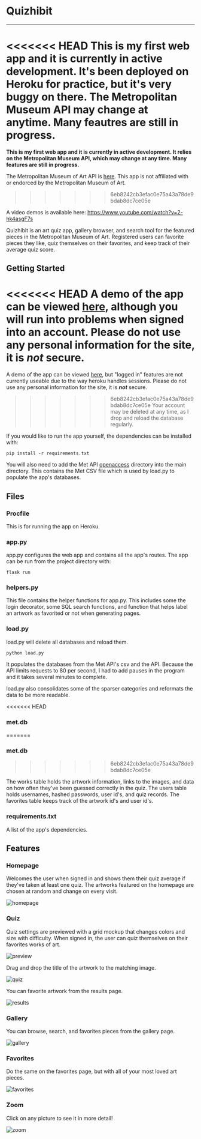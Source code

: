 # Quizhibit

***

<<<<<<< HEAD
**This is my first web app and it is currently in active development. It's been deployed on Heroku for practice, but it's very buggy on there.
The Metropolitan Museum API may change at anytime. Many feautres are still in progress.**
=======
**This is my first web app and it is currently in active development. It relies on the Metropolitan Museum API, which may change at any time. Many features are still in progress.**

The Metropolitan Museum of Art API is [here](https://metmuseum.github.io/). This app is not affiliated with or endorced by the Metropolitan Museum of Art.
>>>>>>> 6eb8242cb3efac0e75a43a78de9bdab8dc7ce05e

A video demos is available here: https://www.youtube.com/watch?v=2-hk4asgF7s

Quizhibit is an art quiz app, gallery browser, and search tool for the featured pieces in the Metropolitan Museum of Art. Registered users can
favorite pieces they like, quiz themselves on their favorites, and keep track of their average quiz score.

## Getting Started

<<<<<<< HEAD
A demo of the app can be viewed [here](https://quizhibit.herokuapp.com), although you will run into problems when signed into an account.
Please do not use any personal information for the site, it is ***not*** secure.
=======
A demo of the app can be viewed [here](https://quizhibit.herokuapp.com), but "logged in" features are not currently useable due to the way heroku handles sessions. 
Please do not use any personal information for the site, it is ***not*** secure. 
>>>>>>> 6eb8242cb3efac0e75a43a78de9bdab8dc7ce05e
Your account may be deleted at any time, as I drop and reload the database regularly.

If you would like to run the app yourself, the dependencies can be installed with:
```
pip install -r requirements.txt
```

You will also need to add the Met API [openaccess](https://github.com/metmuseum/openaccess) directory into the main directory. This contains the Met CSV file which is used by load.py to populate the app's databases.

## Files

### Procfile

This is for running the app on Heroku.

### app.py

app.py configures the web app and contains all the app's routes.
The app can be run from the project directory with:
```
flask run
```

### helpers.py

This file contains the helper functions for app.py. This includes some the login decorator, some SQL search functions, and function that helps
label an artwork as favorited or not when generating pages.

### load.py

load.py will delete all databases and reload them.
```
python load.py
```
It populates the databases from the Met API's csv and the API. Because the API limits requests to 80 per second, I had to add pauses in the program
and it takes several minutes to complete.

load.py also consolidates some of the sparser categories and reformats the data to be more readable.

<<<<<<< HEAD

### met.db
=======
### met.db 
>>>>>>> 6eb8242cb3efac0e75a43a78de9bdab8dc7ce05e

The works table holds the artwork information, links to the images, and data on how often they've been guessed correctly in the quiz.
The users table holds usernames, hashed passwords, user id's, and quiz records. The favorites table keeps track of the artwork id's and
user id's.

### requirements.txt

A list of the app's dependencies.

## Features

### Homepage

Welcomes the user when signed in and shows them their quiz average if they've taken at least one quiz. The artworks featured
on the homepage are chosen at random and change on every visit.

![homepage](screenshots/homepage.png)

### Quiz

Quiz settings are previewed with a grid mockup that changes colors and size with difficulty. When signed in, the user can quiz themselves on their
favorites works of art.

![preview](screenshots/preview.png)

Drag and drop the title of the artwork to the matching image.

![quiz](screenshots/quiz.png)

You can favorite artwork from the results page.

![results](screenshots/results.png)

### Gallery

You can browse, search, and favorites pieces from the gallery page.

![gallery](screenshots/gallery.png)

### Favorites

Do the same on the favorites page, but with all of your most loved art pieces.

![favorites](screenshots/favorites.png)

### Zoom

Click on any picture to see it in more detail!

![zoom](screenshots/zoom.png)

